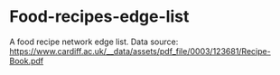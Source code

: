 # Food-recipes-edge-list
A food recipe network edge list. Data source: https://www.cardiff.ac.uk/__data/assets/pdf_file/0003/123681/Recipe-Book.pdf
